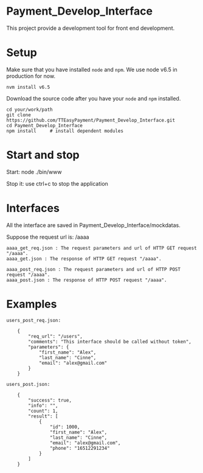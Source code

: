 # Payment_Develop_Interface
This project provide a development tool for front end development.

# Setup

Make sure that you have installed `node` and `npm`. We use node v6.5 in production for now. 

    nvm install v6.5

Download the source code after you have your `node` and `npm` installed.

    cd your/work/path
    git clone https://github.com/TTEasyPayment/Payment_Develop_Interface.git
    cd Payment_Develop_Interface
    npm install     # install dependent modules

# Start and stop

Start:
    node ./bin/www

Stop it:
    use ctrl+c to stop the application

# Interfaces

All the interface are saved in Payment_Develop_Interface/mockdatas.

Suppose the request url is: /aaaa

    aaaa_get_req.json : The request parameters and url of HTTP GET request "/aaaa".
    aaaa_get.json : The response of HTTP GET request "/aaaa".

    aaaa_post_req.json : The request parameters and url of HTTP POST request "/aaaa".
    aaaa_post.json : The response of HTTP POST request "/aaaa".



# Examples

    users_post_req.json:
    
        {
            "req_url": "/users",
            "comments": "This interface should be called without token",
            "parameters": {
                "first_name": "Alex",
                "last_name": "Cinne",
                "email": "alex@gmail.com"
            }
        }

    users_post.json:

        {
            "success": true,
            "info": "",
            "count": 1,
            "result": [
                {
                    "id": 1000,
                    "first_name": "Alex",
                    "last_name": "Cinne",
                    "email": "alex@gmail.com",
                    "phone": "16512291234"
                }
            ]
        }



